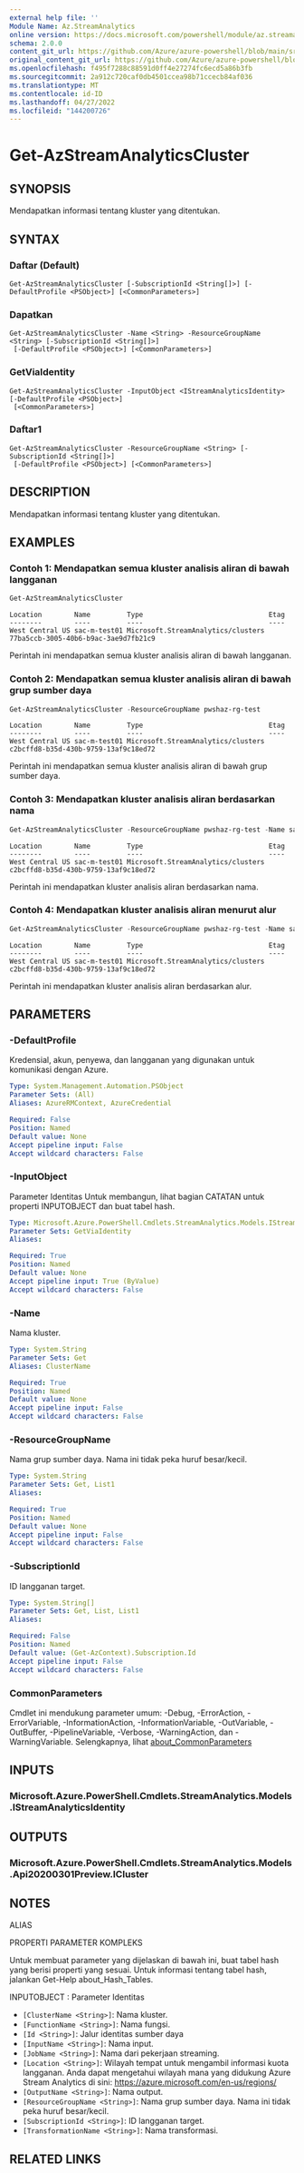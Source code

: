 ```yaml
---
external help file: ''
Module Name: Az.StreamAnalytics
online version: https://docs.microsoft.com/powershell/module/az.streamanalytics/get-azstreamanalyticscluster
schema: 2.0.0
content_git_url: https://github.com/Azure/azure-powershell/blob/main/src/StreamAnalytics/help/Get-AzStreamAnalyticsCluster.md
original_content_git_url: https://github.com/Azure/azure-powershell/blob/main/src/StreamAnalytics/help/Get-AzStreamAnalyticsCluster.md
ms.openlocfilehash: f495f7288c88591d0ff4e27274fc6ecd5a86b3fb
ms.sourcegitcommit: 2a912c720caf0db4501ccea98b71ccecb84af036
ms.translationtype: MT
ms.contentlocale: id-ID
ms.lasthandoff: 04/27/2022
ms.locfileid: "144200726"
---
```

# Get-AzStreamAnalyticsCluster

## SYNOPSIS
Mendapatkan informasi tentang kluster yang ditentukan.

## SYNTAX

### Daftar (Default)
```
Get-AzStreamAnalyticsCluster [-SubscriptionId <String[]>] [-DefaultProfile <PSObject>] [<CommonParameters>]
```

### Dapatkan
```
Get-AzStreamAnalyticsCluster -Name <String> -ResourceGroupName <String> [-SubscriptionId <String[]>]
 [-DefaultProfile <PSObject>] [<CommonParameters>]
```

### GetViaIdentity
```
Get-AzStreamAnalyticsCluster -InputObject <IStreamAnalyticsIdentity> [-DefaultProfile <PSObject>]
 [<CommonParameters>]
```

### Daftar1
```
Get-AzStreamAnalyticsCluster -ResourceGroupName <String> [-SubscriptionId <String[]>]
 [-DefaultProfile <PSObject>] [<CommonParameters>]
```

## DESCRIPTION
Mendapatkan informasi tentang kluster yang ditentukan.

## EXAMPLES

### Contoh 1: Mendapatkan semua kluster analisis aliran di bawah langganan
```powershell
Get-AzStreamAnalyticsCluster
```
```output
Location        Name         Type                               Etag
--------        ----         ----                               ----
West Central US sac-m-test01 Microsoft.StreamAnalytics/clusters 77ba5ccb-3005-40b6-b9ac-3ae9d7fb21c9
```

Perintah ini mendapatkan semua kluster analisis aliran di bawah langganan.

### Contoh 2: Mendapatkan semua kluster analisis aliran di bawah grup sumber daya
```powershell
Get-AzStreamAnalyticsCluster -ResourceGroupName pwshaz-rg-test
```
```output
Location        Name         Type                               Etag
--------        ----         ----                               ----
West Central US sac-m-test01 Microsoft.StreamAnalytics/clusters c2bcffd8-b35d-430b-9759-13af9c18ed72
```

Perintah ini mendapatkan semua kluster analisis aliran di bawah grup sumber daya.

### Contoh 3: Mendapatkan kluster analisis aliran berdasarkan nama
```powershell
Get-AzStreamAnalyticsCluster -ResourceGroupName pwshaz-rg-test -Name sac-m-test01
```
```output
Location        Name         Type                               Etag
--------        ----         ----                               ----
West Central US sac-m-test01 Microsoft.StreamAnalytics/clusters c2bcffd8-b35d-430b-9759-13af9c18ed72
```

Perintah ini mendapatkan kluster analisis aliran berdasarkan nama.

### Contoh 4: Mendapatkan kluster analisis aliran menurut alur
```powershell
Get-AzStreamAnalyticsCluster -ResourceGroupName pwshaz-rg-test -Name sac-m-test01 | Get-AzStreamAnalyticsCluster
```
```output
Location        Name         Type                               Etag
--------        ----         ----                               ----
West Central US sac-m-test01 Microsoft.StreamAnalytics/clusters c2bcffd8-b35d-430b-9759-13af9c18ed72
```

Perintah ini mendapatkan kluster analisis aliran berdasarkan alur.

## PARAMETERS

### -DefaultProfile
Kredensial, akun, penyewa, dan langganan yang digunakan untuk komunikasi dengan Azure.

```yaml
Type: System.Management.Automation.PSObject
Parameter Sets: (All)
Aliases: AzureRMContext, AzureCredential

Required: False
Position: Named
Default value: None
Accept pipeline input: False
Accept wildcard characters: False
```

### -InputObject
Parameter Identitas Untuk membangun, lihat bagian CATATAN untuk properti INPUTOBJECT dan buat tabel hash.

```yaml
Type: Microsoft.Azure.PowerShell.Cmdlets.StreamAnalytics.Models.IStreamAnalyticsIdentity
Parameter Sets: GetViaIdentity
Aliases:

Required: True
Position: Named
Default value: None
Accept pipeline input: True (ByValue)
Accept wildcard characters: False
```

### -Name
Nama kluster.

```yaml
Type: System.String
Parameter Sets: Get
Aliases: ClusterName

Required: True
Position: Named
Default value: None
Accept pipeline input: False
Accept wildcard characters: False
```

### -ResourceGroupName
Nama grup sumber daya.
Nama ini tidak peka huruf besar/kecil.

```yaml
Type: System.String
Parameter Sets: Get, List1
Aliases:

Required: True
Position: Named
Default value: None
Accept pipeline input: False
Accept wildcard characters: False
```

### -SubscriptionId
ID langganan target.

```yaml
Type: System.String[]
Parameter Sets: Get, List, List1
Aliases:

Required: False
Position: Named
Default value: (Get-AzContext).Subscription.Id
Accept pipeline input: False
Accept wildcard characters: False
```

### CommonParameters
Cmdlet ini mendukung parameter umum: -Debug, -ErrorAction, -ErrorVariable, -InformationAction, -InformationVariable, -OutVariable, -OutBuffer, -PipelineVariable, -Verbose, -WarningAction, dan -WarningVariable. Selengkapnya, lihat [about_CommonParameters](http://go.microsoft.com/fwlink/?LinkID=113216)

## INPUTS

### Microsoft.Azure.PowerShell.Cmdlets.StreamAnalytics.Models.IStreamAnalyticsIdentity

## OUTPUTS

### Microsoft.Azure.PowerShell.Cmdlets.StreamAnalytics.Models.Api20200301Preview.ICluster

## NOTES

ALIAS

PROPERTI PARAMETER KOMPLEKS

Untuk membuat parameter yang dijelaskan di bawah ini, buat tabel hash yang berisi properti yang sesuai. Untuk informasi tentang tabel hash, jalankan Get-Help about_Hash_Tables.


INPUTOBJECT <IStreamAnalyticsIdentity>: Parameter Identitas
  - `[ClusterName <String>]`: Nama kluster.
  - `[FunctionName <String>]`: Nama fungsi.
  - `[Id <String>]`: Jalur identitas sumber daya
  - `[InputName <String>]`: Nama input.
  - `[JobName <String>]`: Nama dari pekerjaan streaming.
  - `[Location <String>]`: Wilayah tempat untuk mengambil informasi kuota langganan. Anda dapat mengetahui wilayah mana yang didukung Azure Stream Analytics di sini: https://azure.microsoft.com/en-us/regions/
  - `[OutputName <String>]`: Nama output.
  - `[ResourceGroupName <String>]`: Nama grup sumber daya. Nama ini tidak peka huruf besar/kecil.
  - `[SubscriptionId <String>]`: ID langganan target.
  - `[TransformationName <String>]`: Nama transformasi.

## RELATED LINKS

